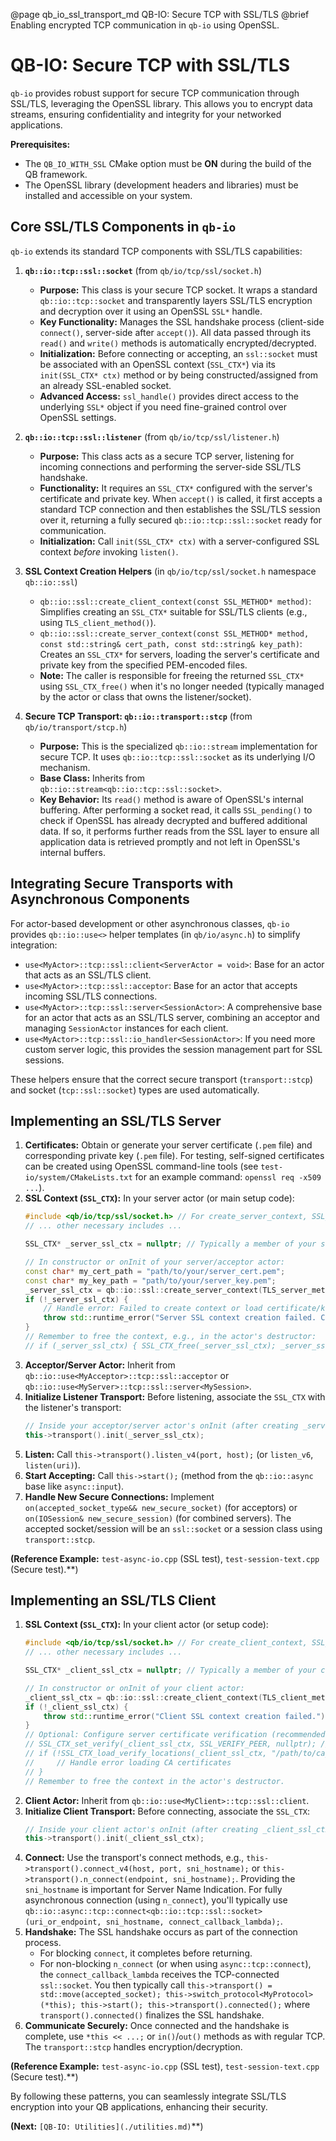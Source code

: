 @page qb_io_ssl_transport_md QB-IO: Secure TCP with SSL/TLS
@brief Enabling encrypted TCP communication in `qb-io` using OpenSSL.

# QB-IO: Secure TCP with SSL/TLS

`qb-io` provides robust support for secure TCP communication through SSL/TLS, leveraging the OpenSSL library. This allows you to encrypt data streams, ensuring confidentiality and integrity for your networked applications.

**Prerequisites:**

*   The `QB_IO_WITH_SSL` CMake option must be **ON** during the build of the QB framework.
*   The OpenSSL library (development headers and libraries) must be installed and accessible on your system.

## Core SSL/TLS Components in `qb-io`

`qb-io` extends its standard TCP components with SSL/TLS capabilities:

1.  **`qb::io::tcp::ssl::socket`** (from `qb/io/tcp/ssl/socket.h`)
    *   **Purpose:** This class is your secure TCP socket. It wraps a standard `qb::io::tcp::socket` and transparently layers SSL/TLS encryption and decryption over it using an OpenSSL `SSL*` handle.
    *   **Key Functionality:** Manages the SSL handshake process (client-side `connect()`, server-side after `accept()`). All data passed through its `read()` and `write()` methods is automatically encrypted/decrypted.
    *   **Initialization:** Before connecting or accepting, an `ssl::socket` must be associated with an OpenSSL context (`SSL_CTX*`) via its `init(SSL_CTX* ctx)` method or by being constructed/assigned from an already SSL-enabled socket.
    *   **Advanced Access:** `ssl_handle()` provides direct access to the underlying `SSL*` object if you need fine-grained control over OpenSSL settings.

2.  **`qb::io::tcp::ssl::listener`** (from `qb/io/tcp/ssl/listener.h`)
    *   **Purpose:** This class acts as a secure TCP server, listening for incoming connections and performing the server-side SSL/TLS handshake.
    *   **Functionality:** It requires an `SSL_CTX*` configured with the server's certificate and private key. When `accept()` is called, it first accepts a standard TCP connection and then establishes the SSL/TLS session over it, returning a fully secured `qb::io::tcp::ssl::socket` ready for communication.
    *   **Initialization:** Call `init(SSL_CTX* ctx)` with a server-configured SSL context *before* invoking `listen()`.

3.  **SSL Context Creation Helpers** (in `qb/io/tcp/ssl/socket.h` namespace `qb::io::ssl`)
    *   `qb::io::ssl::create_client_context(const SSL_METHOD* method)`: Simplifies creating an `SSL_CTX*` suitable for SSL/TLS clients (e.g., using `TLS_client_method()`).
    *   `qb::io::ssl::create_server_context(const SSL_METHOD* method, const std::string& cert_path, const std::string& key_path)`: Creates an `SSL_CTX*` for servers, loading the server's certificate and private key from the specified PEM-encoded files.
    *   **Note:** The caller is responsible for freeing the returned `SSL_CTX*` using `SSL_CTX_free()` when it's no longer needed (typically managed by the actor or class that owns the listener/socket).

4.  **Secure TCP Transport: `qb::io::transport::stcp`** (from `qb/io/transport/stcp.h`)
    *   **Purpose:** This is the specialized `qb::io::stream` implementation for secure TCP. It uses `qb::io::tcp::ssl::socket` as its underlying I/O mechanism.
    *   **Base Class:** Inherits from `qb::io::stream<qb::io::tcp::ssl::socket>`.
    *   **Key Behavior:** Its `read()` method is aware of OpenSSL's internal buffering. After performing a socket read, it calls `SSL_pending()` to check if OpenSSL has already decrypted and buffered additional data. If so, it performs further reads from the SSL layer to ensure all application data is retrieved promptly and not left in OpenSSL's internal buffers.

## Integrating Secure Transports with Asynchronous Components

For actor-based development or other asynchronous classes, `qb-io` provides `qb::io::use<>` helper templates (in `qb/io/async.h`) to simplify integration:

*   `use<MyActor>::tcp::ssl::client<ServerActor = void>`: Base for an actor that acts as an SSL/TLS client.
*   `use<MyActor>::tcp::ssl::acceptor`: Base for an actor that accepts incoming SSL/TLS connections.
*   `use<MyActor>::tcp::ssl::server<SessionActor>`: A comprehensive base for an actor that acts as an SSL/TLS server, combining an acceptor and managing `SessionActor` instances for each client.
*   `use<MyActor>::tcp::ssl::io_handler<SessionActor>`: If you need more custom server logic, this provides the session management part for SSL sessions.

These helpers ensure that the correct secure transport (`transport::stcp`) and socket (`tcp::ssl::socket`) types are used automatically.

## Implementing an SSL/TLS Server

1.  **Certificates:** Obtain or generate your server certificate (`.pem` file) and corresponding private key (`.pem` file). For testing, self-signed certificates can be created using OpenSSL command-line tools (see `test-io/system/CMakeLists.txt` for an example command: `openssl req -x509 ...`).
2.  **SSL Context (`SSL_CTX`):** In your server actor (or main setup code):
    ```cpp
    #include <qb/io/tcp/ssl/socket.h> // For create_server_context, SSL_CTX_free
    // ... other necessary includes ...

    SSL_CTX* _server_ssl_ctx = nullptr; // Typically a member of your server/acceptor actor

    // In constructor or onInit of your server/acceptor actor:
    const char* my_cert_path = "path/to/your/server_cert.pem";
    const char* my_key_path = "path/to/your/server_key.pem";
    _server_ssl_ctx = qb::io::ssl::create_server_context(TLS_server_method(), my_cert_path, my_key_path);
    if (!_server_ssl_ctx) {
        // Handle error: Failed to create context or load certificate/key files
        throw std::runtime_error("Server SSL context creation failed. Check paths and OpenSSL errors.");
    }
    // Remember to free the context, e.g., in the actor's destructor:
    // if (_server_ssl_ctx) { SSL_CTX_free(_server_ssl_ctx); _server_ssl_ctx = nullptr; }
    ```
3.  **Acceptor/Server Actor:** Inherit from `qb::io::use<MyAcceptor>::tcp::ssl::acceptor` or `qb::io::use<MyServer>::tcp::ssl::server<MySession>`.
4.  **Initialize Listener Transport:** Before listening, associate the `SSL_CTX` with the listener's transport:
    ```cpp
    // Inside your acceptor/server actor's onInit (after creating _server_ssl_ctx):
    this->transport().init(_server_ssl_ctx);
    ```
5.  **Listen:** Call `this->transport().listen_v4(port, host);` (or `listen_v6`, `listen(uri)`).
6.  **Start Accepting:** Call `this->start();` (method from the `qb::io::async` base like `async::input`).
7.  **Handle New Secure Connections:** Implement `on(accepted_socket_type&& new_secure_socket)` (for acceptors) or `on(IOSession& new_secure_session)` (for combined servers). The accepted socket/session will be an `ssl::socket` or a session class using `transport::stcp`.

**(Reference Example:** `test-async-io.cpp` (SSL test), `test-session-text.cpp` (Secure test).**)

## Implementing an SSL/TLS Client

1.  **SSL Context (`SSL_CTX`):** In your client actor (or setup code):
    ```cpp
    #include <qb/io/tcp/ssl/socket.h> // For create_client_context, SSL_CTX_free
    // ... other necessary includes ...

    SSL_CTX* _client_ssl_ctx = nullptr; // Typically a member of your client actor

    // In constructor or onInit of your client actor:
    _client_ssl_ctx = qb::io::ssl::create_client_context(TLS_client_method());
    if (!_client_ssl_ctx) {
        throw std::runtime_error("Client SSL context creation failed.");
    }
    // Optional: Configure server certificate verification (recommended for production)
    // SSL_CTX_set_verify(_client_ssl_ctx, SSL_VERIFY_PEER, nullptr); // custom_verify_callback can be nullptr
    // if (!SSL_CTX_load_verify_locations(_client_ssl_ctx, "/path/to/ca_bundle.pem", nullptr)) {
    //     // Handle error loading CA certificates
    // }
    // Remember to free the context in the actor's destructor.
    ```
2.  **Client Actor:** Inherit from `qb::io::use<MyClient>::tcp::ssl::client`.
3.  **Initialize Client Transport:** Before connecting, associate the `SSL_CTX`:
    ```cpp
    // Inside your client actor's onInit (after creating _client_ssl_ctx):
    this->transport().init(_client_ssl_ctx);
    ```
4.  **Connect:** Use the transport's connect methods, e.g., `this->transport().connect_v4(host, port, sni_hostname);` or `this->transport().n_connect(endpoint, sni_hostname);`. Providing the `sni_hostname` is important for Server Name Indication.
    For fully asynchronous connection (using `n_connect`), you'll typically use `qb::io::async::tcp::connect<qb::io::tcp::ssl::socket>(uri_or_endpoint, sni_hostname, connect_callback_lambda);`.
5.  **Handshake:** The SSL handshake occurs as part of the connection process.
    *   For blocking `connect`, it completes before returning.
    *   For non-blocking `n_connect` (or when using `async::tcp::connect`), the `connect_callback_lambda` receives the TCP-connected `ssl::socket`. You then typically call `this->transport() = std::move(accepted_socket); this->switch_protocol<MyProtocol>(*this); this->start(); this->transport().connected();` where `transport().connected()` finalizes the SSL handshake.
6.  **Communicate Securely:** Once connected and the handshake is complete, use `*this << ...;` or `in()`/`out()` methods as with regular TCP. The `transport::stcp` handles encryption/decryption.

**(Reference Example:** `test-async-io.cpp` (SSL test), `test-session-text.cpp` (Secure test).**)

By following these patterns, you can seamlessly integrate SSL/TLS encryption into your QB applications, enhancing their security.

**(Next:** `[QB-IO: Utilities](./utilities.md)`**) 